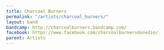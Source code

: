 ```yaml
---
title: Charcoal Burners
permalink: "/artists/charcoal_burners/"
layout: band
bandcamp: http://charcoalburners.bandcamp.com/
facebook: https://www.facebook.com/charcoalburnersdunedin/
parent: Artists
---
```

